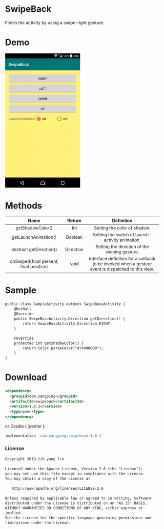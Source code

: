 # SwipeBack
Finish the activity by using a swipe-right gesture.


Demo
======

<img src="gifs/sample_1_0_1.gif" width="246">


Methods
===

| Name | Return | Definition |
| :---:   | :-:  | :-:  |
| getShadowColor() | Int | Setting the color of shadow. |
| getLaunchAnimation() | Boolean | Setting the switch of launch-activity animation. |
| abstract getDirection() | Direction | Setting the direction of the swiping gesture. |
| onSwiped(float persent, float position) | void | Interface definition for a callback to be invoked when a gesture event is dispatched to this view.|

Sample
======

```
public class SampleActivity extends SwipeBaseActivity {
    @NotNull
    @Override
    public SwipeBaseActivity.Direction getDirection() {
        return SwipeBaseActivity.Direction.RIGHT;
    }

    @Override
    protected int getShadowColor() {
        return Color.parseColor("#74000000");
    }
}
```

Download
========
```xml
<dependency>
  <groupId>com.yangping</groupId>
  <artifactId>swipeback</artifactId>
  <version>1.0.1</version>
  <type>pom</type>
</dependency>
```
or Gradle ( jcenter ):
```groovy
implementation 'com.yangping:swipeback:1.0.1'
```


### License
```
Copyright 2019 zih-yang lin

Licensed under the Apache License, Version 2.0 (the "License");
you may not use this file except in compliance with the License.
You may obtain a copy of the License at

   http://www.apache.org/licenses/LICENSE-2.0

Unless required by applicable law or agreed to in writing, software
distributed under the License is distributed on an "AS IS" BASIS,
WITHOUT WARRANTIES OR CONDITIONS OF ANY KIND, either express or implied.
See the License for the specific language governing permissions and
limitations under the License.
```